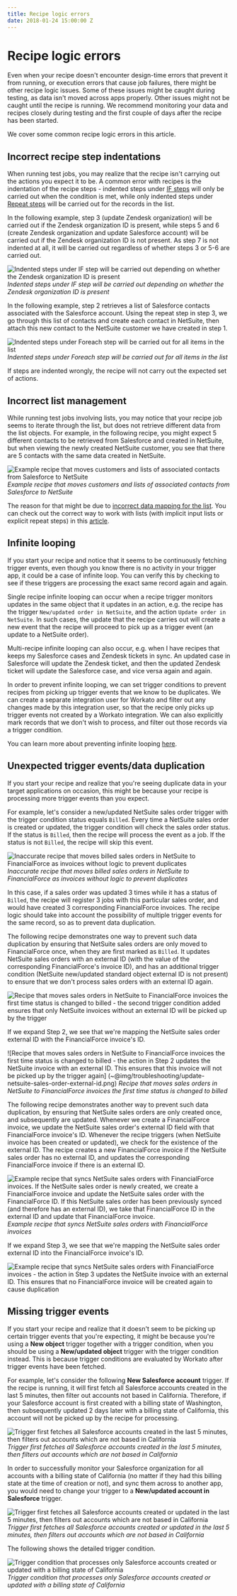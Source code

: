 ```yaml
---
title: Recipe logic errors
date: 2018-01-24 15:00:00 Z
---
```


# Recipe logic errors
Even when your recipe doesn't encounter design-time errors that prevent it from running, or execution errors that cause job failures, there might be other recipe logic issues. Some of these issues might be caught during testing, as data isn't moved across apps properly. Other issues might not be caught until the recipe is running. We recommend monitoring your data and recipes closely during testing and the first couple of days after the recipe has been started.

We cover some common recipe logic errors in this article.

## Incorrect recipe step indentations
When running test jobs, you may realize that the recipe isn't carrying out the actions you expect it to be. A common error with recipes is the indentation of the recipe steps - indented steps under [IF steps](/recipes/steps.md#conditional-action-step) will only be carried out when the condition is met, while only indented steps under [Repeat steps](/recipes/steps.md#repeat-step) will be carried out for the records in the list.

In the following example, step 3 (update Zendesk organization) will be carried out if the Zendesk organization ID is present, while steps 5 and 6 (create Zendesk organization and update Salesforce account) will be carried out if the Zendesk organization ID is not present. As step 7 is not indented at all, it will be carried out regardless of whether steps 3 or 5-6 are carried out.

![Indented steps under IF step will be carried out depending on whether the Zendesk organization ID is present](~@img/troubleshooting/recipe-with-if-step-indentation.png)
*Indented steps under IF step will be carried out depending on whether the Zendesk organization ID is present*

In the following example, step 2 retrieves a list of Salesforce contacts associated with the Salesforce account. Using the repeat step in step 3, we go through this list of contacts and create each contact in NetSuite, then attach this new contact to the NetSuite customer we have created in step 1.

![Indented steps under Foreach step will be carried out for all items in the list](~@img/troubleshooting/recipe-with-foreach-indentation.png)
*Indented steps under Foreach step will be carried out for all items in the list*

If steps are indented wrongly, the recipe will not carry out the expected set of actions.

## Incorrect list management
While running test jobs involving lists, you may notice that your recipe job seems to iterate through the list, but does not retrieve different data from the list objects. For example, in the following recipe, you might expect 5 different contacts to be retrieved from Salesforce and created in NetSuite, but when viewing the newly created NetSuite customer, you see that there are 5 contacts with the same data created in NetSuite.

![Example recipe that moves customers and lists of associated contacts from Salesforce to NetSuite](~@img/troubleshooting/recipe-with-foreach-indentation.png)
*Example recipe that moves customers and lists of associated contacts from Salesforce to NetSuite*

The reason for that might be due to [incorrect data mapping for the list](/features/list-management.md#common-mistake-when-using-repeat-step). You can check out the correct way to work with lists (with implicit input lists or explicit repeat steps) in this [article](/features/list-management.md#using-lists-aka-arrays).

## Infinite looping
If you start your recipe and notice that it seems to be continuously fetching trigger events, even though you know there is no activity in your trigger app, it could be a case of infinite loop. You can verify this by checking to see if these triggers are processing the exact same record again and again.

Single recipe infinite looping can occur when a recipe trigger monitors updates in the same object that it updates in an action, e.g. the recipe has the trigger `New/updated order in NetSuite`, and the action `Update order in NetSuite`. In such cases, the update that the recipe carries out will create a new event that the recipe will proceed to pick up as a trigger event (an update to a NetSuite order).

Multi-recipe infinite looping can also occur, e.g. when I have recipes that keeps my Salesforce cases and Zendesk tickets in sync. An updated case in Salesforce will update the Zendesk ticket, and then the updated Zendesk ticket will update the Salesforce case, and vice versa again and again.

In order to prevent infinite looping, we can set trigger conditions to prevent recipes from picking up trigger events that we know to be duplicates. We can create a separate integration user for Workato and filter out any changes made by this integration user, so that the recipe only picks up trigger events not created by a Workato integration. We can also explicitly mark records that we don't wish to process, and filter out those records via a trigger condition.

You can learn more about preventing infinite looping [here](/recipes/infinite-loops.md).

## Unexpected trigger events/data duplication
If you start your recipe and realize that you're seeing duplicate data in your target applications on occasion, this might be because your recipe is processing more trigger events than you expect.

For example, let's consider a new/updated NetSuite sales order trigger with the trigger condition status equals `Billed`. Every time a NetSuite sales order is created or updated, the trigger condition will check the sales order status. If the status is `Billed`, then the recipe will process the event as a job. If the status is not `Billed`, the recipe will skip this event.

![Inaccurate recipe that moves billed sales orders in NetSuite to FinancialForce as invoices without logic to prevent duplicates](~@img/troubleshooting/recipe-with-no-trigger-condition-logic.png)
*Inaccurate recipe that moves billed sales orders in NetSuite to FinancialForce as invoices without logic to prevent duplicates*

In this case, if a sales order was updated 3 times while it has a status of `Billed`, the recipe will register 3 jobs with this particular sales order, and would have created 3 corresponding FinancialForce invoices. The recipe logic should take into account the possibility of multiple trigger events for the same record, so as to prevent data duplication.

The following recipe demonstrates one way to prevent such data duplication by ensuring that NetSuite sales orders are only moved to FinancialForce once, when they are first marked as `Billed`. It updates NetSuite sales orders with an external ID (with the value of the corresponding FinancialForce's invoice ID), and has an additional trigger condition (NetSuite new/updated standard object external ID is not present) to ensure that we don't process sales orders with an external ID again.

![Recipe that moves sales orders in NetSuite to FinancialForce invoices the first time status is changed to billed - the second trigger condition added ensures that only NetSuite invoices without an external ID will be picked up by the trigger](~@img/troubleshooting/recipe-with-trigger-condition-logic.png)

If we expand Step 2, we see that we're mapping the NetSuite sales order external ID with the FinancialForce invoice's ID.

![Recipe that moves sales orders in NetSuite to FinancialForce invoices the first time status is changed to billed - the action in Step 2 updates the NetSuite invoice with an external ID. This ensures that this invoice will not be picked up by the trigger again]
(~@img/troubleshooting/update-netsuite-sales-order-external-id.png)
*Recipe that moves sales orders in NetSuite to FinancialForce invoices the first time status is changed to billed*

The following recipe demonstrates another way to prevent such data duplication, by ensuring that NetSuite sales orders are only created once, and subsequently are updated. Whenever we create a FinancialForce invoice, we update the NetSuite sales order's external ID field with that FinancialForce invoice's ID. Whenever the recipe triggers (when NetSuite invoice has been created or updated), we check for the existence of the external ID. The recipe creates a new FinancialForce invoice if the NetSuite sales order has no external ID, and updates the corresponding FinancialForce invoice if there is an external ID.

![Example recipe that syncs NetSuite sales orders with FinancialForce invoices. If the NetSuite sales order is newly created, we create a FinancialForce invoice and update the NetSuite sales order with the FinancialForce ID. If this NetSuite sales order has been previously synced (and therefore has an external ID), we take that FinancialForce ID in the external ID and update that FinancialForce invoice.](~@img/troubleshooting/recipe-with-update-logic.png)
*Example recipe that syncs NetSuite sales orders with FinancialForce invoices*

If we expand Step 3, we see that we're mapping the NetSuite sales order external ID into the FinancialForce invoice's ID.

![Example recipe that syncs NetSuite sales orders with FinancialForce invoices - the action in Step 3 updates the NetSuite invoice with an external ID. This ensures that no FinancialForce invoice will be created again to cause duplication](~@img/troubleshooting/update-netsuite-sales-order-external-id-2.gif)

## Missing trigger events
If you start your recipe and realize that it doesn't seem to be picking up certain trigger events that you're expecting, it might be because you're using a **New object** trigger together with a trigger condition, when you should be using a **New/updated object** trigger with the trigger condition instead. This is because trigger conditions are evaluated by Workato after trigger events have been fetched.

For example, let's consider the following **New Salesforce account** trigger. If the recipe is running, it will first fetch all Salesforce accounts created in the last 5 minutes, then filter out accounts not based in California. Therefore, if your Salesforce account is first created with a billing state of Washington, then subsequently updated 2 days later with a billing state of California, this account will not be picked up by the recipe for processing.

![Trigger first fetches all Salesforce accounts created in the last 5 minutes, then filters out accounts which are not based in California](~@img/troubleshooting/new-account-with-trigger-condition.png)
*Trigger first fetches all Salesforce accounts created in the last 5 minutes, then filters out accounts which are not based in California*

In order to successfully monitor your Salesforce organization for all accounts with a billing state of California (no matter if they had this billing state at the time of creation or not), and sync them across to another app, you would need to change your trigger to a **New/updated account in Salesforce** trigger.

![Trigger first fetches all Salesforce accounts created or updated in the last 5 minutes, then filters out accounts which are not based in California](~@img/troubleshooting/new-updated-account-with-trigger-condition.png)
*Trigger first fetches all Salesforce accounts created or updated in the last 5 minutes, then filters out accounts which are not based in California*

The following shows the detailed trigger condition.

![Trigger condition that processes only Salesforce accounts created or updated with a billing state of California](~@img/troubleshooting/recipe-with-trigger-condition.png)
*Trigger condition that processes only Salesforce accounts created or updated with a billing state of California*
